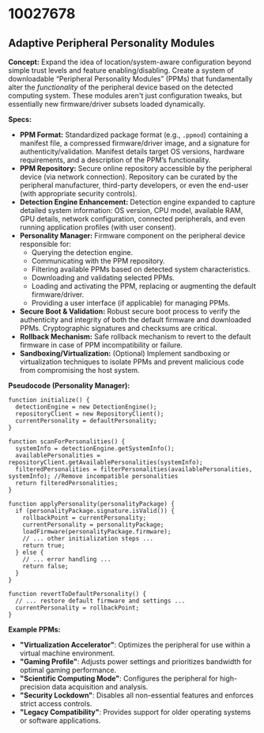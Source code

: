 # 10027678

## Adaptive Peripheral Personality Modules

**Concept:** Expand the idea of location/system-aware configuration beyond simple trust levels and feature enabling/disabling. Create a system of downloadable “Peripheral Personality Modules” (PPMs) that fundamentally alter the *functionality* of the peripheral device based on the detected computing system. These modules aren't just configuration tweaks, but essentially new firmware/driver subsets loaded dynamically.

**Specs:**

*   **PPM Format:** Standardized package format (e.g., `.ppmod`) containing a manifest file, a compressed firmware/driver image, and a signature for authenticity/validation. Manifest details target OS versions, hardware requirements, and a description of the PPM’s functionality.
*   **PPM Repository:** Secure online repository accessible by the peripheral device (via network connection). Repository can be curated by the peripheral manufacturer, third-party developers, or even the end-user (with appropriate security controls).
*   **Detection Engine Enhancement:**  Detection engine expanded to capture detailed system information: OS version, CPU model, available RAM, GPU details, network configuration, connected peripherals, and even running application profiles (with user consent).
*   **Personality Manager:** Firmware component on the peripheral device responsible for:
    *   Querying the detection engine.
    *   Communicating with the PPM repository.
    *   Filtering available PPMs based on detected system characteristics.
    *   Downloading and validating selected PPMs.
    *   Loading and activating the PPM, replacing or augmenting the default firmware/driver.
    *   Providing a user interface (if applicable) for managing PPMs.
*   **Secure Boot & Validation:**  Robust secure boot process to verify the authenticity and integrity of both the default firmware and downloaded PPMs. Cryptographic signatures and checksums are critical.
*   **Rollback Mechanism:**  Safe rollback mechanism to revert to the default firmware in case of PPM incompatibility or failure.
*   **Sandboxing/Virtualization:** (Optional) Implement sandboxing or virtualization techniques to isolate PPMs and prevent malicious code from compromising the host system.

**Pseudocode (Personality Manager):**

```
function initialize() {
  detectionEngine = new DetectionEngine();
  repositoryClient = new RepositoryClient();
  currentPersonality = defaultPersonality;
}

function scanForPersonalities() {
  systemInfo = detectionEngine.getSystemInfo();
  availablePersonalities = repositoryClient.getAvailablePersonalities(systemInfo);
  filteredPersonalities = filterPersonalities(availablePersonalities, systemInfo); //Remove incompatible personalities
  return filteredPersonalities;
}

function applyPersonality(personalityPackage) {
  if (personalityPackage.signature.isValid()) {
    rollbackPoint = currentPersonality;
    currentPersonality = personalityPackage;
    loadFirmware(personalityPackage.firmware);
    // ... other initialization steps ...
    return true;
  } else {
    // ... error handling ...
    return false;
  }
}

function revertToDefaultPersonality() {
  // ... restore default firmware and settings ...
  currentPersonality = rollbackPoint;
}
```

**Example PPMs:**

*   **"Virtualization Accelerator"**: Optimizes the peripheral for use within a virtual machine environment.
*   **"Gaming Profile"**:  Adjusts power settings and prioritizes bandwidth for optimal gaming performance.
*   **"Scientific Computing Mode"**: Configures the peripheral for high-precision data acquisition and analysis.
*   **"Security Lockdown"**: Disables all non-essential features and enforces strict access controls.
*   **"Legacy Compatibility"**: Provides support for older operating systems or software applications.